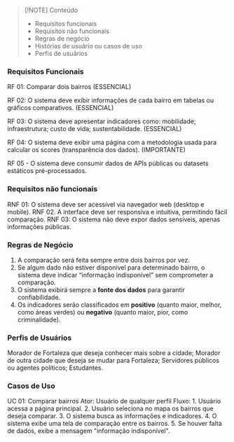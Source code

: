 
> [!NOTE] Conteúdo
> - Requisitos funcionais
> - Requisitos não funcionais
> - Regras de negócio
> - Histórias de usuário ou casos de uso
> - Perfis de usuários

### Requisitos Funcionais

RF 01: Comparar dois bairros (ESSENCIAL)

RF 02: O sistema deve exibir informações de cada bairro em tabelas ou gráficos comparativos. (ESSENCIAL)

RF 03: O sistema deve apresentar indicadores como: mobilidade; infraestrutura; custo de vida; sustentabilidade. (ESSENCIAL)

RF 04:  O sistema deve exibir uma página com a metodologia usada para calcular os scores (transparência dos dados). (IMPORTANTE)

RF 05 - O sistema deve consumir dados de APIs públicas ou datasets estáticos pré-processados.

### Requisitos não funcionais

RNF 01: O sistema deve ser acessível via navegador web (desktop e mobile).
RNF 02. A interface deve ser responsiva e intuitiva, permitindo fácil comparação.
RNF 03: O sistema não deve expor dados sensíveis, apenas informações públicas.

### Regras de Negócio

1. A comparação será feita sempre entre dois bairros por vez.
2. Se algum dado não estiver disponível para determinado bairro, o sistema deve indicar “informação indisponível” sem comprometer a comparação.
3. O sistema exibirá sempre a **fonte dos dados** para garantir confiabilidade.
4. Os indicadores serão classificados em **positivo** (quanto maior, melhor, como áreas verdes) ou **negativo** (quanto maior, pior, como criminalidade).

### Perfis de Usuários

Morador de Fortaleza que deseja conhecer mais sobre a cidade;
Morador de outra cidade que deseja se mudar para Fortaleza;
Servidores públicos ou agentes políticos;
Estudantes.

### Casos de Uso

UC 01: Comparar bairros
	Ator: Usuário de qualquer perfil
	Fluxo:
		1. Usuário acessa a página principal.
		2. Usuário seleciona no mapa os bairros que deseja comparar.
		3. O sistema busca as informações e indicadores.
		4. O sistema exibe uma tela de comparação entre os bairros.
		5. Se houver falta de dados, exibe a mensagem "informação indisponível".

